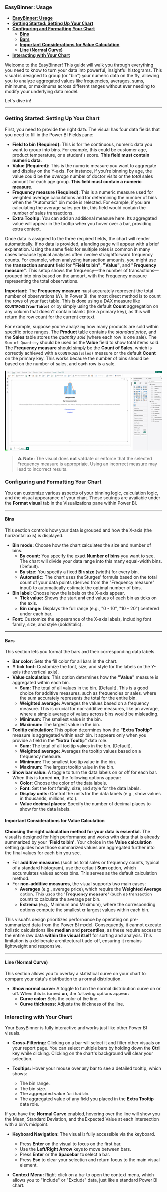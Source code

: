 
### **EasyBinner: Usage**

- [**EasyBinner: Usage**](#easybinner-usage)
- [**Getting Started: Setting Up Your Chart**](#getting-started-setting-up-your-chart)
- [**Configuring and Formatting Your Chart**](#configuring-and-formatting-your-chart)
  - [**Bins**](#bins)
  - [**Bars**](#bars)
  - [**Important Considerations for Value Calculation**](#important-considerations-for-value-calculation)
  - [**Line (Normal Curve)**](#line-normal-curve)
- [**Interacting with Your Chart**](#interacting-with-your-chart)


Welcome to the EasyBinner! This guide will walk you through everything you need to know to turn your data into powerful, insightful histograms. This visual is designed to group (or "bin") your numeric data on the fly, allowing you to analyze aggregated values like frequencies, averages, sums, minimums, or maximums across different ranges without ever needing to modify your underlying data model.

Let's dive in!

---

### **Getting Started: Setting Up Your Chart**

First, you need to provide the right data. The visual has four data fields that you need to fill in the Power BI Fields pane:

  * **Field to bin (Required):** This is for the continuous, numeric data you want to group into bins. For example, this could be customer age, product temperature, or a student's score. **This field must contain numeric data**.
  * **Value (Required):** This is the numeric measure you want to aggregate and display on the Y-axis. For instance, if you're binning by age, the value could be the *average* number of doctor visits or the *total* sales amount for each age group. **This field must contain a numeric measure**.
  * **Frequency measure (Required):** This is a numeric measure used for weighted average calculations and for determining the number of bins when the "Automatic" bin mode is selected. For example, if you are calculating the average sales per bin, this field would contain the number of sales transactions.
  * **Extra Tooltip:** You can add an additional measure here. Its aggregated value will appear in the tooltip when you hover over a bar, providing extra context.

Once data is assigned to the three required fields, the chart will render automatically. If no data is provided, a landing page will appear with a brief explanation. Using the same field for multiple roles is common in many cases because typical analyses often involve straightforward frequency counts. For example, when analyzing transaction amounts, you might use the **transaction amount** field for **"Field to bin"**, **"Value"**, and **"Frequency measure"**. This setup shows the frequency—the number of transactions—grouped into bins based on the amount, with the Frequency measure representing the total observations.

**Important:** The **Frequency measure** must accurately represent the total number of observations ($N$). In Power BI, the most direct method is to count the rows of your fact table. This is done using a DAX measure like **`COUNTROWS(YourTable)`** or by simply using the default **Count** aggregation on any column that doesn't contain blanks (like a primary key), as this will return the row count for the current context.

For example, suppose you're analyzing how many products are sold within specific price ranges. The **Product** table contains the *standard price*, and the **Sales** table stores the *quantity sold* (where each row is one sale). The `Sum of Quantity` should be used as the **Value** field to show total items sold. The **Frequency measure** should simply be the **Count of Sales**, which is correctly achieved with a `COUNTROWS(Sales)` measure or the default **Count** on the primary key. This works because the number of bins should be based on the number of sales, and each row is a sale.

[![Visualization of sales quantities grouped by standard price bins](assets/example_01.gif)](assets/example_01.gif)


> ⚠️ **Note:** The visual does **not** validate or enforce that the selected Frequency measure is appropriate. Using an incorrect measure may lead to incorrect results.

### **Configuring and Formatting Your Chart**

You can customize various aspects of your binning logic, calculation logic, and the visual appearance of your chart. These settings are available under the **Format visual** tab in the Visualizations pane within Power BI.

---

#### **Bins**

This section controls how your data is grouped and how the X-axis (the horizontal axis) is displayed.

  * **Bin mode:** Choose how the chart calculates the size and number of bins.
      * **By count:** You specify the exact **Number of bins** you want to see. The chart will divide your data range into this many equal-width bins. (Default).
      * **By size:** You specify a fixed **Bin size** (width) for every bin.
      * **Automatic:** The chart uses the Sturges' formula based on the total count of your data points (derived from the "Frequency measure" input) to automatically estimate the optimal number of bins.
  * **Bin label:** Choose how the labels on the X-axis appear.
      * **Tick value:** Shows the start and end values of each bin as ticks on the axis.
      * **Bin range:** Displays the full range (e.g., "0 - 10", "10 - 20") centered under each bar.
  * **Font:** Customize the appearance of the X-axis labels, including font family, size, and style (bold/italic).

---

#### **Bars**

This section lets you format the bars and their corresponding data labels.

* **Bar color:** Sets the fill color for all bars in the chart.
* **Y tick font:** Customize the font, size, and style for the labels on the Y-axis (the vertical axis).
* **Value calculation:** This option determines how the **"Value"** measure is aggregated within each bin.
    * **Sum:** The total of all values in the bin. (Default). This is a good choice for additive measures, such as frequencies or sales, where the sum accurately represents the total for the entire bin.
    * **Weighted average:** Averages the values based on a frequency measure. This is crucial for non-additive measures, like an average, where a simple average of values across bins would be misleading.
    * **Minimum:** The smallest value in the bin.
    * **Maximum:** The largest value in the bin.
* **Tooltip calculation:** This option determines how the **"Extra Tooltip"** measure is aggregated within each bin. It appears only when you provide a field in the **"Extra Tooltip"** data role.
    * **Sum:** The total of all tooltip values in the bin. (Default).
    * **Weighted average:** Averages the tooltip values based on a frequency measure.
    * **Minimum:** The smallest tooltip value in the bin.
    * **Maximum:** The largest tooltip value in the bin.
* **Show bar value:** A toggle to turn the data labels on or off for each bar. When this is turned **on**, the following options appear:
    * **Color:** Choose the color of the data labels.
    * **Font:** Set the font family, size, and style for the data labels.
    * **Display units:** Control the units for the data labels (e.g., show values in thousands, millions, etc.).
    * **Value decimal places:** Specify the number of decimal places to show for the data labels.

#### **Important Considerations for Value Calculation**

**Choosing the right calculation method for your data is essential.** The visual is designed for high performance and works with data that is already summarized by your **'Field to bin'**. Your choice in the **Value calculation** setting guides how those summarized values are aggregated further into the final values for each bin you see.

* For **additive measures** (such as total sales or frequency counts, typical of a standard histogram), use the default **Sum** option, which accumulates values across bins. This serves as the default calculation method.
* For **non-additive measures**, the visual supports two main cases:
  * **Averages** (e.g., average price), which require the **Weighted Average** option. This uses the **'Frequency measure'** (such as transaction count) to calculate the average per bin.
  * **Extrema** (e.g., Minimum and Maximum), where the corresponding options compute the smallest or largest values within each bin.

This visual's design prioritizes performance by operating on pre-summarized data from the Power BI model. Consequently, it cannot execute holistic calculations like **median** and **percentiles**, as these require access to the entire raw data **within the visual itself** for sorting and analysis. This limitation is a deliberate architectural trade-off, ensuring it remains lightweight and responsive.

---

#### **Line (Normal Curve)**

This section allows you to overlay a statistical curve on your chart to compare your data's distribution to a normal distribution.

  * **Show normal curve:** A toggle to turn the normal distribution curve on or off. When this is turned **on**, the following options appear:
      * **Curve color:** Sets the color of the line.
      * **Curve thickness:** Adjusts the thickness of the line.

### **Interacting with Your Chart**

Your EasyBinner is fully interactive and works just like other Power BI visuals.

  * **Cross-Filtering:** Clicking on a bar will select it and filter other visuals on your report page. You can select multiple bars by holding down the **Ctrl** key while clicking. Clicking on the chart's background will clear your selection.

  * **Tooltips:** Hover your mouse over any bar to see a detailed tooltip, which shows:

      * The bin range.
      * The bin size.
      * The aggregated value for that bin.
      * The aggregated value of any field you placed in the **Extra Tooltip** data role.

If you have the **Normal Curve** enabled, hovering over the line will show you the Mean, Standard Deviation, and the Expected Value at each intersection with a bin’s midpoint.

  * **Keyboard Navigation:** The visual is fully accessible via the keyboard.

      * Press **Enter** on the visual to focus on the first bar.
      * Use the **Left/Right Arrow** keys to move between bars.
      * Press **Enter** or the **Spacebar** to select a bar.
      * Press **Esc** to clear your selection and return focus to the main visual element.

  * **Context Menu:** Right-click on a bar to open the context menu, which allows you to "Include" or "Exclude" data, just like a standard Power BI chart.